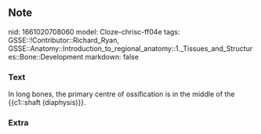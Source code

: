 ## Note
nid: 1661020708060
model: Cloze-chrisc-ff04e
tags: GSSE::!Contributor::Richard_Ryan, GSSE::Anatomy::Introduction_to_regional_anatomy::1._Tissues_and_Structures::Bone::Development
markdown: false

### Text
<div class='toggle'>
  In long bones, the primary centre of ossification is in the
  middle of the {{c1::shaft (diaphysis)}}.
</div>

### Extra

